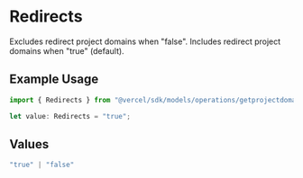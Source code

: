 # Redirects

Excludes redirect project domains when \"false\". Includes redirect project domains when \"true\" (default).

## Example Usage

```typescript
import { Redirects } from "@vercel/sdk/models/operations/getprojectdomains.js";

let value: Redirects = "true";
```

## Values

```typescript
"true" | "false"
```